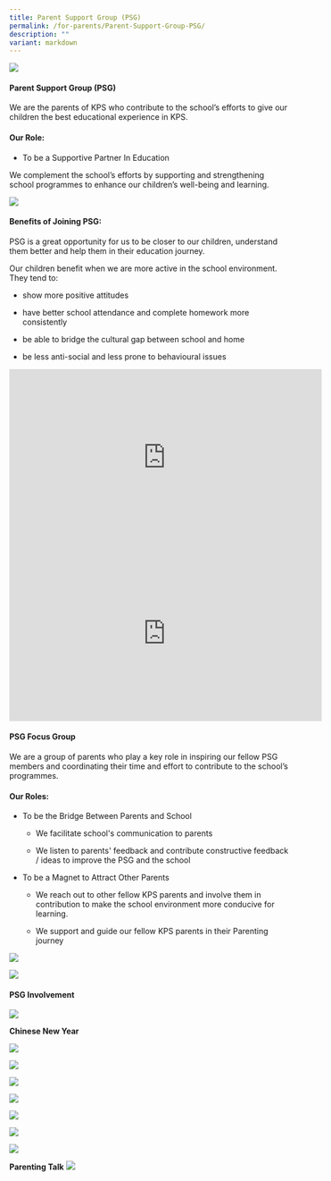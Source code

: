 ```yaml
---
title: Parent Support Group (PSG)
permalink: /for-parents/Parent-Support-Group-PSG/
description: ""
variant: markdown
---
```

![](/images/For%20Parents/Parent%20Support%20Group%20(PSG)/PSG_BANNER_2024.png)
#### **Parent Support Group (PSG)**

We are the parents of KPS who contribute to the school’s efforts to give our children the best educational experience in KPS.  


#### **Our Role:**

*   To be a Supportive Partner In Education&nbsp;

We complement the school’s efforts by supporting and strengthening school programmes to enhance our children’s well-being and learning.

![](/images/For%20Parents/Parent%20Support%20Group%20(PSG)/PSG_Our_role.png)


#### **Benefits of Joining PSG:**

PSG is a great opportunity for us to be closer to our children, understand them better and help them in their education journey.&nbsp;

  

Our children benefit when we are more active in the school environment.&nbsp; They tend to:

*   show more positive attitudes  
    
*   have&nbsp;better school attendance and complete homework more consistently
*   be able to bridge the cultural gap between school and home
*   be less anti-social and less prone to behavioural issues

<iframe width="560" height="315" src="https://www.youtube.com/embed/QrtzGEsDZD4" title="YouTube video player" frameborder="0" allow="accelerometer; autoplay; clipboard-write; encrypted-media; gyroscope; picture-in-picture; web-share" allowfullscreen=""></iframe>
<br>

<iframe width="560" height="315" src="https://www.youtube.com/embed/rJYZaNezc-0" title="YouTube video player" frameborder="0" allow="accelerometer; autoplay; clipboard-write; encrypted-media; gyroscope; picture-in-picture; web-share" allowfullscreen=""></iframe>

#### **PSG Focus Group**

We are a group of parents who play a key role in inspiring our fellow PSG members and coordinating their time and effort to contribute to the school’s programmes.  

  

#### **Our Roles:**

* To be the Bridge Between Parents and School  

	 - We facilitate school's communication to parents

	- We listen to parents' feedback and contribute constructive feedback / ideas to improve the PSG and the school

  

* To be a Magnet to Attract Other Parents

	- We reach out to other fellow KPS parents and involve them in contribution to make the school environment more conducive for learning.

	- We support and guide our fellow KPS parents in their Parenting journey

![](/images/For%20Parents/Parent%20Support%20Group%20(PSG)/PSG_Joreen_Ong.png)

![](/images/For%20Parents/Parent%20Support%20Group%20(PSG)/PSG_Minh.png)


#### **PSG Involvement**

![](/images/For%20Parents/Parent%20Support%20Group%20(PSG)/PSG_breakfast_with_Principal.png)

**Chinese New Year**

![](/images/For%20Parents/Parent%20Support%20Group%20(PSG)/P5.jpg)

![](/images/For%20Parents/Parent%20Support%20Group%20(PSG)/P6.jpg)

![](/images/For%20Parents/Parent%20Support%20Group%20(PSG)/P7.jpg)

![](/images/For%20Parents/Parent%20Support%20Group%20(PSG)/P8.jpg)

![](/images/For%20Parents/Parent%20Support%20Group%20(PSG)/P9.jpg)

![](/images/For%20Parents/Parent%20Support%20Group%20(PSG)/P10.jpg)

![](/images/For%20Parents/Parent%20Support%20Group%20(PSG)/P11.jpg)

**Parenting Talk**
![](/images/For%20Parents/Parent%20Support%20Group%20(PSG)/P12.jpg)